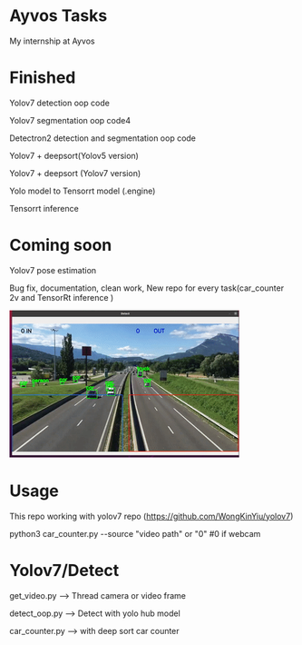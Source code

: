 # Ayvos Tasks
My internship at Ayvos

# Finished

Yolov7 detection oop code

Yolov7 segmentation oop code4

Detectron2 detection and segmentation oop code

Yolov7 + deepsort(Yolov5 version)

Yolov7 + deepsort (Yolov7 version)

Yolo model to Tensorrt model (.engine)

Tensorrt inference

# Coming soon

Yolov7 pose estimation

Bug fix, documentation, clean work, New repo for every task(car_counter 2v and TensorRt inference )


![](https://github.com/Fatih-Haslak/ayvos/blob/main/result.gif)
# Usage
This repo working with yolov7 repo (https://github.com/WongKinYiu/yolov7)

python3 car_counter.py --source "video path" or "0" #0 if webcam
# Yolov7/Detect

get_video.py --> Thread camera or video frame

detect_oop.py --> Detect with yolo hub model

car_counter.py --> with deep sort car counter
